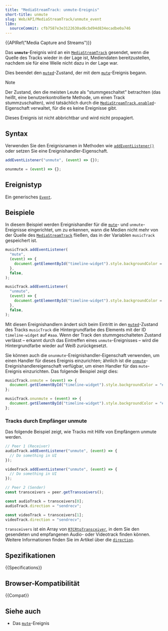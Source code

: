 ```yaml
---
title: "MediaStreamTrack: unmute-Ereignis"
short-title: unmute
slug: Web/API/MediaStreamTrack/unmute_event
l10n:
  sourceCommit: cfb7587e3e3122630ad6cbd94d834ecadbe0a746
---
```


{{APIRef("Media Capture and Streams")}}

Das **`unmute`**-Ereignis wird an ein [`MediaStreamTrack`](/de/docs/Web/API/MediaStreamTrack) gesendet, wenn die Quelle des Tracks wieder in der Lage ist, Mediendaten bereitzustellen, nachdem sie für eine Weile nicht dazu in der Lage war.

Dies beendet den [`muted`](/de/docs/Web/API/MediaStreamTrack/muted)-Zustand, der mit dem [`mute`](/de/docs/Web/API/MediaStreamTrack/mute_event)-Ereignis begann.

> [!NOTE]
> Der Zustand, den die meisten Leute als "stummgeschaltet" betrachten (das heißt, eine benutzerkontrollierte Methode, um einen Track stummzuschalten), wird tatsächlich durch die [`MediaStreamTrack.enabled`](/de/docs/Web/API/MediaStreamTrack/enabled)-Eigenschaft verwaltet, für die es keine Ereignisse gibt.

Dieses Ereignis ist nicht abbrichtbar und wird nicht propagiert.

## Syntax

Verwenden Sie den Ereignisnamen in Methoden wie [`addEventListener()`](/de/docs/Web/API/EventTarget/addEventListener) oder setzen Sie eine Ereignishandler-Eigenschaft.

```js
addEventListener("unmute", (event) => {});

onunmute = (event) => {};
```

## Ereignistyp

Ein generisches [`Event`](/de/docs/Web/API/Event).

## Beispiele

In diesem Beispiel werden Ereignishandler für die [`mute`](/de/docs/Web/API/MediaStreamTrack/mute_event)- und `unmute`-Ereignisse eingerichtet, um zu erkennen, wann die Medien nicht mehr von der Quelle des [`MediaStreamTrack`](/de/docs/Web/API/MediaStreamTrack) fließen, das in der Variablen `musicTrack` gespeichert ist.

```js
musicTrack.addEventListener(
  "mute",
  (event) => {
    document.getElementById("timeline-widget").style.backgroundColor = "#aaa";
  },
  false,
);

musicTrack.addEventListener(
  "unmute",
  (event) => {
    document.getElementById("timeline-widget").style.backgroundColor = "#fff";
  },
  false,
);
```

Mit diesen Ereignishandlern ändert sich beim Eintritt in den [`muted`](/de/docs/Web/API/MediaStreamTrack/muted)-Zustand des Tracks `musicTrack` die Hintergrundfarbe des Elements mit der ID `timeline-widget` auf `#aaa`. Wenn der Track den stummgeschalteten Zustand verlässt – erkannt durch das Eintreffen eines `unmute`-Ereignisses – wird die Hintergrundfarbe wieder auf Weiß zurückgesetzt.

Sie können auch die `onunmute`-Ereignishandler-Eigenschaft verwenden, um einen Handler für dieses Ereignis einzurichten; ähnlich ist die [`onmute`](/de/docs/Web/API/MediaStreamTrack/mute_event)-Ereignishandlereigenschaft verfügbar, um einen Handler für das `mute`-Ereignis einzurichten. Das folgende Beispiel zeigt dies:

```js
musicTrack.onmute = (event) => {
  document.getElementById("timeline-widget").style.backgroundColor = "#aaa";
};

musicTrack.onunmute = (event) => {
  document.getElementById("timeline-widget").style.backgroundColor = "#fff";
};
```

### Tracks durch Empfänger unmute

Das folgende Beispiel zeigt, wie Tracks mit Hilfe von Empfängern unmute werden.

```js
// Peer 1 (Receiver)
audioTrack.addEventListener("unmute", (event) => {
  // Do something in UI
});

videoTrack.addEventListener("unmute", (event) => {
  // Do something in UI
});

// Peer 2 (Sender)
const transceivers = peer.getTransceivers();

const audioTrack = transceivers[0];
audioTrack.direction = "sendrecv";

const videoTrack = transceivers[1];
videoTrack.direction = "sendrecv";
```

`transceivers` ist ein Array von [`RTCRtpTransceiver`](/de/docs/Web/API/RTCRtpTransceiver), in dem Sie den gesendeten und empfangenen Audio- oder Videotrack finden können. Weitere Informationen finden Sie im Artikel über die [`direction`](/de/docs/Web/API/RTCRtpTransceiver/direction).

## Spezifikationen

{{Specifications}}

## Browser-Kompatibilität

{{Compat}}

## Siehe auch

- Das [`mute`](/de/docs/Web/API/MediaStreamTrack/mute_event)-Ereignis
